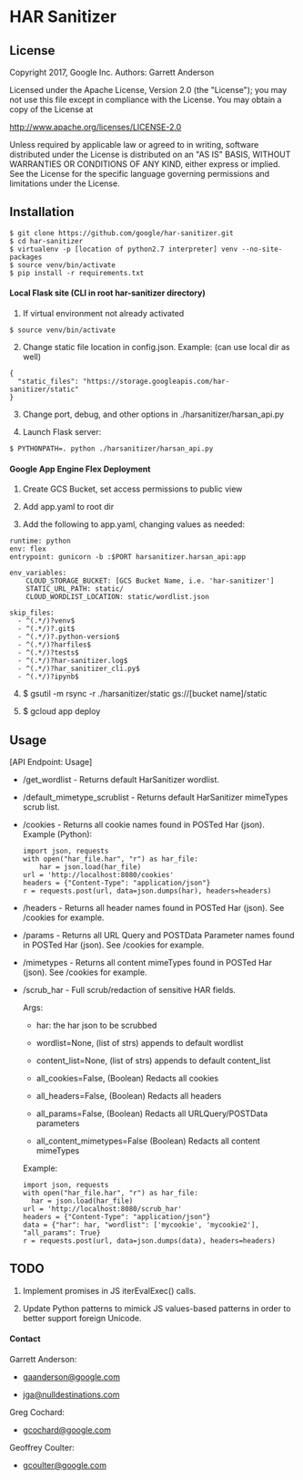 # HAR Sanitizer

## License
Copyright 2017, Google Inc.
Authors: Garrett Anderson

Licensed under the Apache License, Version 2.0 (the "License");
you may not use this file except in compliance with the License.
You may obtain a copy of the License at

   <http://www.apache.org/licenses/LICENSE-2.0>

Unless required by applicable law or agreed to in writing, software
distributed under the License is distributed on an "AS IS" BASIS,
WITHOUT WARRANTIES OR CONDITIONS OF ANY KIND, either express or implied.
See the License for the specific language governing permissions and
limitations under the License. 

## Installation

```
$ git clone https://github.com/google/har-sanitizer.git
$ cd har-sanitizer
$ virtualenv -p [location of python2.7 interpreter] venv --no-site-packages
$ source venv/bin/activate
$ pip install -r requirements.txt
```

#### Local Flask site (CLI in root har-sanitizer directory)

1. If virtual environment not already activated
```
$ source venv/bin/activate
```

2. Change static file location in config.json. Example: (can use local dir as well)
```
{
  "static_files": "https://storage.googleapis.com/har-sanitizer/static"
}
```

3. Change port, debug, and other options in ./harsanitizer/harsan_api.py

4. Launch Flask server:
```
$ PYTHONPATH=. python ./harsanitizer/harsan_api.py
```

#### Google App Engine Flex Deployment
1. Create GCS Bucket, set access permissions to public view

2. Add app.yaml to root dir

3. Add the following to app.yaml, changing values as needed:
```
runtime: python
env: flex
entrypoint: gunicorn -b :$PORT harsanitizer.harsan_api:app

env_variables:
    CLOUD_STORAGE_BUCKET: [GCS Bucket Name, i.e. 'har-sanitizer']
    STATIC_URL_PATH: static/
    CLOUD_WORDLIST_LOCATION: static/wordlist.json

skip_files:
  - ^(.*/)?venv$
  - ^(.*/)?.git$
  - ^(.*/)?.python-version$
  - ^(.*/)?harfiles$
  - ^(.*/)?tests$
  - ^(.*/)?har-sanitizer.log$
  - ^(.*/)?har_sanitizer_cli.py$
  - ^(.*/)?ipynb$
```

4. $ gsutil -m rsync -r ./harsanitizer/static gs://[bucket name]/static


5. $ gcloud app deploy

## Usage
[API Endpoint: Usage]
* /get_wordlist - Returns default HarSanitizer wordlist.

* /default_mimetype_scrublist - Returns default HarSanitizer mimeTypes scrub list.

* /cookies - Returns all cookie names found in POSTed Har (json). Example (Python):
  ```
  import json, requests
  with open("har_file.har", "r") as har_file:
      har = json.load(har_file)
  url = 'http://localhost:8080/cookies'
  headers = {"Content-Type": "application/json"}
  r = requests.post(url, data=json.dumps(har), headers=headers)
  ```

* /headers - Returns all header names found in POSTed Har (json). See /cookies for example.

* /params - Returns all URL Query and POSTData Parameter names found in POSTed Har (json).  See /cookies for example.

* /mimetypes - Returns all content mimeTypes found in POSTed Har (json). See /cookies for example.

* /scrub_har - Full scrub/redaction of sensitive HAR fields.

  Args:

    * har: the har json to be scrubbed

    * wordlist=None, (list of strs) appends to default wordlist

    * content_list=None, (list of strs) appends to default content_list

    * all_cookies=False,  (Boolean) Redacts all cookies

    * all_headers=False, (Boolean) Redacts all headers

    * all_params=False, (Boolean) Redacts all URLQuery/POSTData parameters

    * all_content_mimetypes=False (Boolean) Redacts all content mimeTypes

    Example:

    ```
    import json, requests
    with open("har_file.har", "r") as har_file:
      har = json.load(har_file)
    url = 'http://localhost:8080/scrub_har'
    headers = {"Content-Type": "application/json"}
    data = {"har": har, "wordlist": ['mycookie', 'mycookie2'], "all_params": True}
    r = requests.post(url, data=json.dumps(data), headers=headers)
    ```

## TODO

1. Implement promises in JS iterEvalExec() calls.

2. Update Python patterns to mimick JS values-based patterns in order to better support foreign Unicode.

#### Contact

Garrett Anderson: 
* gaanderson@google.com

* jga@nulldestinations.com

Greg Cochard: 
* gcochard@google.com

Geoffrey Coulter: 
* gcoulter@google.com
